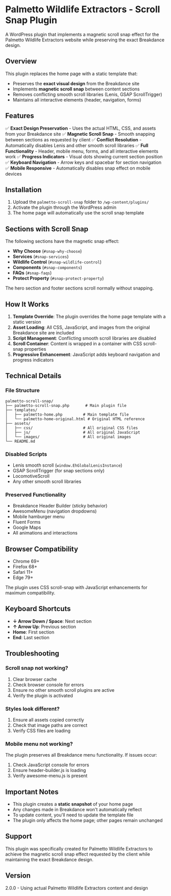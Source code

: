 # Palmetto Wildlife Extractors - Scroll Snap Plugin

A WordPress plugin that implements a magnetic scroll snap effect for the Palmetto Wildlife Extractors website while preserving the exact Breakdance design.

## Overview

This plugin replaces the home page with a static template that:
- Preserves the **exact visual design** from the Breakdance site
- Implements **magnetic scroll snap** between content sections
- Removes conflicting smooth scroll libraries (Lenis, GSAP ScrollTrigger)
- Maintains all interactive elements (header, navigation, forms)

## Features

✅ **Exact Design Preservation** - Uses the actual HTML, CSS, and assets from your Breakdance site
✅ **Magnetic Scroll Snap** - Smooth snapping between sections as requested by client
✅ **Conflict Resolution** - Automatically disables Lenis and other smooth scroll libraries
✅ **Full Functionality** - Header, mobile menu, forms, and all interactive elements work
✅ **Progress Indicators** - Visual dots showing current section position
✅ **Keyboard Navigation** - Arrow keys and spacebar for section navigation
✅ **Mobile Responsive** - Automatically disables snap effect on mobile devices

## Installation

1. Upload the `palmetto-scroll-snap` folder to `/wp-content/plugins/`
2. Activate the plugin through the WordPress admin
3. The home page will automatically use the scroll snap template

## Sections with Scroll Snap

The following sections have the magnetic snap effect:
- **Why Choose** (`#snap-why-choose`)
- **Services** (`#snap-services`)
- **Wildlife Control** (`#snap-wildlife-control`)
- **Components** (`#snap-components`)
- **FAQs** (`#snap-faqs`)
- **Protect Property** (`#snap-protect-property`)

The hero section and footer sections scroll normally without snapping.

## How It Works

1. **Template Override**: The plugin overrides the home page template with a static version
2. **Asset Loading**: All CSS, JavaScript, and images from the original Breakdance site are included
3. **Script Management**: Conflicting smooth scroll libraries are disabled
4. **Scroll Container**: Content is wrapped in a container with CSS scroll-snap properties
5. **Progressive Enhancement**: JavaScript adds keyboard navigation and progress indicators

## Technical Details

### File Structure
```
palmetto-scroll-snap/
├── palmetto-scroll-snap.php       # Main plugin file
├── templates/
│   ├── palmetto-home.php         # Main template file
│   └── palmetto-home-original.html # Original HTML reference
├── assets/
│   ├── css/                      # All original CSS files
│   ├── js/                       # All original JavaScript
│   └── images/                   # All original images
└── README.md
```

### Disabled Scripts
- Lenis smooth scroll (`window.EhGlobalLenisInstance`)
- GSAP ScrollTrigger (for snap sections only)
- LocomotiveScroll
- Any other smooth scroll libraries

### Preserved Functionality
- Breakdance Header Builder (sticky behavior)
- AwesomeMenu (navigation dropdowns)
- Mobile hamburger menu
- Fluent Forms
- Google Maps
- All animations and interactions

## Browser Compatibility

- Chrome 69+
- Firefox 68+
- Safari 11+
- Edge 79+

The plugin uses CSS scroll-snap with JavaScript enhancements for maximum compatibility.

## Keyboard Shortcuts

- **↓ Arrow Down / Space**: Next section
- **↑ Arrow Up**: Previous section
- **Home**: First section
- **End**: Last section

## Troubleshooting

### Scroll snap not working?
1. Clear browser cache
2. Check browser console for errors
3. Ensure no other smooth scroll plugins are active
4. Verify the plugin is activated

### Styles look different?
1. Ensure all assets copied correctly
2. Check that image paths are correct
3. Verify CSS files are loading

### Mobile menu not working?
The plugin preserves all Breakdance menu functionality. If issues occur:
1. Check JavaScript console for errors
2. Ensure header-builder.js is loading
3. Verify awesome-menu.js is present

## Important Notes

- This plugin creates a **static snapshot** of your home page
- Any changes made in Breakdance won't automatically reflect
- To update content, you'll need to update the template file
- The plugin only affects the home page; other pages remain unchanged

## Support

This plugin was specifically created for Palmetto Wildlife Extractors to achieve the magnetic scroll snap effect requested by the client while maintaining the exact Breakdance design.

## Version

2.0.0 - Using actual Palmetto Wildlife Extractors content and design